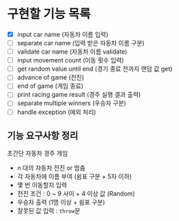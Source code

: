 # 구현할 기능 목록

- [x] input car name (자동차 이름 입력)
- [ ] separate car name (입력 받은 자동차 이름 구분)
- [ ] validate car name (자동차 이름 validate)
- [ ] input movement count (이동 횟수 입력)
- [ ] get random value until end (경기 종료 전까지 랜덤 값 get)
- [ ] advance of game (전진)
- [ ] end of game (게임 종료)
- [ ] print racing game result (경주 실행 결과 출력)
- [ ] separate multiple winners (우승자 구분)
- [ ] handle exception (예외 처리)

## 기능 요구사항 정리

초간단 자동차 경주 게임

- n 대의 자동차 전진 or 멈춤
- 각 자동차에 이름 부여 (쉼표 구분 + 5자 이하)
- 몇 번 이동할지 입력
- 전진 조건 : 0 ~ 9 사이 + 4 이상 값 (Random)
- 우승자 출력 (1명 이상 + 쉼표 구분)
- 잘못된 값 입력 : `throw`문
